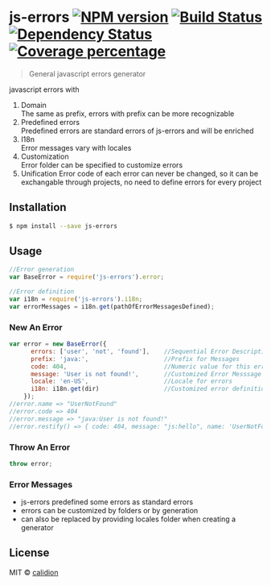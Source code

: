 # js-errors [![NPM version][npm-image]][npm-url] [![Build Status][travis-image]][travis-url] [![Dependency Status][daviddm-image]][daviddm-url] [![Coverage percentage][coveralls-image]][coveralls-url]

> General javascript errors generator

javascript errors with
1. Domain   
   The same as prefix, errors with prefix can be more recognizable
2. Predefined errors   
   Predefined errors are standard errors of js-errors and will be enriched
3. I18n   
   Error messages vary with locales
4. Customization   
   Error folder can be specified to customize errors
5. Unification
   Error code of each error can never be changed, so it can be exchangable through projects, no need to define errors for every project

## Installation

```sh
$ npm install --save js-errors
```

## Usage

```js
//Error generation
var BaseError = require('js-errors').error;

//Error definition
var i18n = require('js-errors').i18n;
var errorMessages = i18n.get(pathOfErrorMessagesDefined);
```

### New An Error

```js
var error = new BaseError({
      errors: ['user', 'not', 'found'],    //Sequential Error Description
      prefix: 'java:',                     //Prefix for Messages
      code: 404,                           //Numeric value for this error
      message: 'User is not found!',       //Customized Error Messsage
      locale: 'en-US',                     //Locale for errors
      i18n: i18n.get(dir)                  //Customized error definition directory
    });
//error.name => "UserNotFound"
//error.code => 404
//error.message => "java:User is not found!"
//error.restify() => { code: 404, message: "js:hello", name: 'UserNotFound'}
```

### Throw An Error
```js
throw error;
```

### Error Messages

* js-errors predefined some errors as standard errors
* errors can be customized by folders or by generation
* can also be replaced by providing locales folder when creating a generator


## License

MIT © [calidion](blog.3gcnbeta.com)


[npm-image]: https://badge.fury.io/js/js-errors.svg
[npm-url]: https://npmjs.org/package/js-errors
[travis-image]: https://travis-ci.org/JS-Errors/js-errors.svg
[travis-url]: https://travis-ci.org/JS-Errors/js-errors
[daviddm-image]: https://david-dm.org/js-errors/js-errors.svg?theme=shields.io
[daviddm-url]: https://david-dm.org/js-errors/js-errors
[coveralls-image]: https://coveralls.io/repos/JS-Errors/js-errors/badge.svg?branch=master&service=github
[coveralls-url]: https://coveralls.io/github/JS-Errors/js-errors?branch=master
